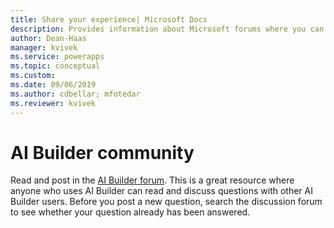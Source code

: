 ```yaml
---
title: Share your experience| Microsoft Docs
description: Provides information about Microsoft forums where you can read and contribute to discussions about AI Builder 
author: Dean-Haas
manager: kvivek
ms.service: powerapps
ms.topic: conceptual
ms.custom: 
ms.date: 09/06/2019
ms.author: cdbellar; mfotedar
ms.reviewer: kvivek
---
```


# AI Builder community

Read and post in the [AI Builder forum](https://go.microsoft.com/fwlink/?linkid=2092048). This is a great resource where anyone who uses AI Builder can read and discuss questions with other AI Builder users. Before you post a new question, search the discussion forum to see whether your question already has been answered.
